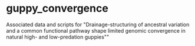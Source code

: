# guppy_convergence
Associated data and scripts for "Drainage-structuring of ancestral variation and a common functional pathway shape limited genomic convergence in natural high- and low-predation guppies""
